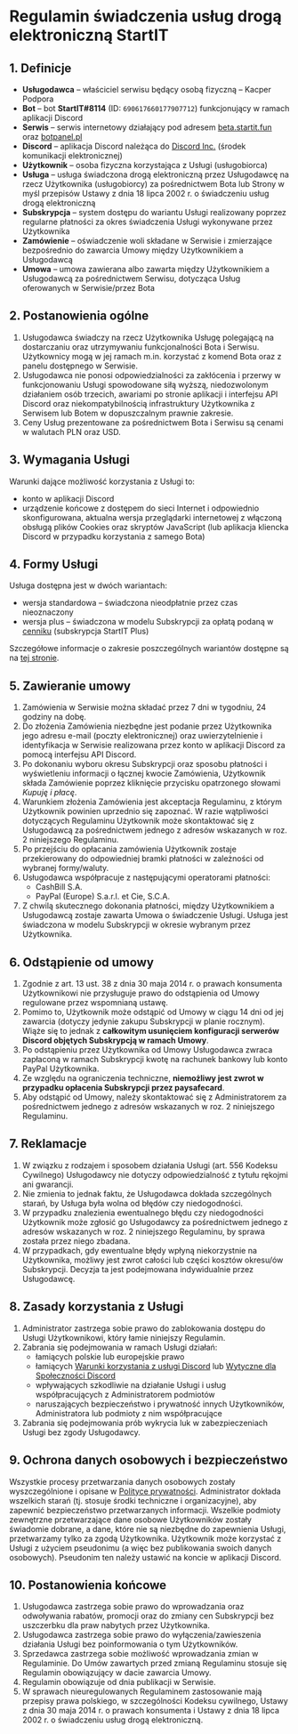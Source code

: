 # Regulamin świadczenia usług drogą elektroniczną StartIT

## 1. Definicje
- **Usługodawca** – właściciel serwisu będący osobą fizyczną – Kacper Podpora
- **Bot** – bot **StartIT#8114** (ID: `690617660177907712`) funkcjonujący w ramach aplikacji Discord
- **Serwis** – serwis internetowy działający pod adresem [beta.startit.fun](https://beta.startit.fun) oraz [botpanel.pl](https://botpanel.pl)
- **Discord** – aplikacja Discord należąca do [Discord Inc.](https://discord.com/) (środek komunikacji elektronicznej)
- **Użytkownik** – osoba fizyczna korzystająca z Usługi (usługobiorca)
- **Usługa** – usługa świadczona drogą elektroniczną przez Usługodawcę na rzecz Użytkownika (usługobiorcy) za pośrednictwem Bota lub Strony w myśl przepisów Ustawy z dnia 18 lipca 2002 r. o świadczeniu usług drogą elektroniczną
- **Subskrypcja** – system dostępu do wariantu Usługi realizowany poprzez regularne płatności za okres świadczenia Usługi wykonywane przez Użytkownika
- **Zamówienie** – oświadczenie woli składane w Serwisie i zmierzające bezpośrednio do zawarcia Umowy między Użytkownikiem a Usługodawcą
- **Umowa** – umowa zawierana albo zawarta między Użytkownikiem a Usługodawcą za pośrednictwem Serwisu, dotycząca Usług oferowanych w Serwisie/przez Bota

## 2. Postanowienia ogólne

1. Usługodawca świadczy na rzecz Użytkownika Usługę polegającą na dostarczaniu oraz utrzymywaniu funkcjonalności Bota i Serwisu. Użytkownicy mogą w jej ramach m.in. korzystać z komend Bota oraz z panelu dostępnego w Serwisie.
2. Usługodawca nie ponosi odpowiedzialności za zakłócenia i przerwy w funkcjonowaniu Usługi spowodowane siłą wyższą, niedozwolonym działaniem osób trzecich, awariami po stronie aplikacji i interfejsu API Discord oraz niekompatybilnością infrastruktury Użytkownika z Serwisem lub Botem w dopuszczalnym prawnie zakresie.
3. Ceny Usług prezentowane za pośrednictwem Bota i Serwisu są cenami w walutach PLN oraz USD.

## 3. Wymagania Usługi
Warunki dające możliwość korzystania z Usługi to:
- konto w aplikacji Discord
- urządzenie końcowe z dostępem do sieci Internet i odpowiednio skonfigurowana, aktualna wersja przeglądarki internetowej z włączoną obsługą plików Cookies oraz skryptów JavaScript (lub aplikacja kliencka Discord w przypadku korzystania z samego Bota)


## 4. Formy Usługi
Usługa dostępna jest w dwóch wariantach:

- wersja standardowa – świadczona nieodpłatnie przez czas nieoznaczony
- wersja plus – świadczona w modelu Subskrypcji za opłatą podaną w [cenniku](/plus) (subskrypcja StartIT Plus)

Szczegółowe informacje o zakresie poszczególnych wariantów dostępne są na [tej stronie](/plus).

## 5. Zawieranie umowy
1. Zamówienia w Serwisie można składać przez 7 dni w tygodniu, 24 godziny na dobę.
2. Do złożenia Zamówienia niezbędne jest podanie przez Użytkownika jego adresu e-mail (poczty elektronicznej) oraz uwierzytelnienie i identyfikacja w Serwisie realizowana przez konto w aplikacji Discord za pomocą interfejsu API Discord.
3. Po dokonaniu wyboru okresu Subskrypcji oraz sposobu płatności i wyświetleniu informacji o łącznej kwocie Zamówienia, Użytkownik składa Zamówienie poprzez kliknięcie przycisku opatrzonego słowami *Kupuję i płacę*.
4. Warunkiem złożenia Zamówienia jest akceptacja Regulaminu, z którym Użytkownik powinien uprzednio się zapoznać. W razie wątpliwości dotyczących Regulaminu Użytkownik może skontaktować się z Usługodawcą za pośrednictwem jednego z adresów wskazanych w roz. 2 niniejszego Regulaminu.
5. Po przejściu do opłacania zamówienia Użytkownik zostaje przekierowany do odpowiedniej bramki płatności w zależności od wybranej formy/waluty.
6. Usługodawca współpracuje z następującymi operatorami płatności:
   - CashBill S.A.
   - PayPal (Europe) S.a.r.l. et Cie, S.C.A.
7. Z chwilą skutecznego dokonania płatności, między Użytkownikiem a Usługodawcą zostaje zawarta Umowa o świadczenie Usługi. Usługa jest świadczona w modelu Subskrypcji w okresie wybranym przez Użytkownika.

## 6. Odstąpienie od umowy
1. Zgodnie z art. 13 ust. 38 z dnia 30 maja 2014 r. o prawach konsumenta Użytkownikowi nie przysługuje prawo do odstąpienia od Umowy regulowane przez wspomnianą ustawę.
2. Pomimo to, Użytkownik może odstąpić od Umowy w ciągu 14 dni od jej zawarcia (dotyczy jedynie zakupu Subskrypcji w planie rocznym). Wiąże się to jednak z **całkowitym usunięciem konfiguracji serwerów Discord objętych Subskrypcją w ramach Umowy**.
3. Po odstąpieniu przez Użytkownika od Umowy Usługodawca zwraca zapłaconą w ramach Subskrypcji kwotę na rachunek bankowy lub konto PayPal Użytkownika.
4. Ze względu na ograniczenia techniczne, __**niemożliwy jest zwrot w przypadku opłacenia Subskrypcji przez paysafecard**__.
5. Aby odstąpić od Umowy, należy skontaktować się z Administratorem za pośrednictwem jednego z adresów wskazanych w roz. 2 niniejszego Regulaminu.

## 7. Reklamacje
1. W związku z rodzajem i sposobem działania Usługi (art. 556 Kodeksu Cywilnego) Usługodawcy nie dotyczy odpowiedzialność z tytułu rękojmi ani gwarancji.
2. Nie zmienia to jednak faktu, że Usługodawca dokłada szczególnych starań, by Usługa była wolna od błędów czy niedogodności.
3. W przypadku znalezienia ewentualnego błędu czy niedogodności Użytkownik może zgłosić go Usługodawcy za pośrednictwem jednego z adresów wskazanych w roz. 2 niniejszego Regulaminu, by sprawa została przez niego zbadana.
4. W przypadkach, gdy ewentualne błędy wpłyną niekorzystnie na Użytkownika, możliwy jest zwrot całości lub części kosztów okresu/ów Subskrypcji. Decyzja ta jest podejmowana indywidualnie przez Usługodawcę.

## 8. Zasady korzystania z Usługi
1. Administrator zastrzega sobie prawo do zablokowania dostępu do Usługi Użytkownikowi, który łamie niniejszy Regulamin.
2. Zabrania się podejmowania w ramach Usługi działań:
   - łamiących polskie lub europejskie prawo
   - łamiących [Warunki korzystania z usługi Discord](https://discord.com/terms) lub [Wytyczne dla Społeczności Discord](https://discord.com/guidelines)
   - wpływających szkodliwie na działanie Usługi i usług współpracujących z Administratorem podmiotów
   - naruszających bezpieczeństwo i prywatność innych Użytkowników, Administratora lub podmioty z nim współpracujące
3. Zabrania się podejmowania prób wykrycia luk w zabezpieczeniach Usługi bez zgody Usługodawcy.

## 9. Ochrona danych osobowych i bezpieczeństwo
Wszystkie procesy przetwarzania danych osobowych zostały wyszczególnione i opisane w [Polityce prywatności](/privacy). Administrator dokłada wszelkich starań (tj. stosuje środki techniczne i organizacyjne), aby zapewnić bezpieczeństwo przetwarzanych informacji. Wszelkie podmioty zewnętrzne przetwarzające dane osobowe Użytkowników zostały świadomie dobrane, a dane, które nie są niezbędne do zapewnienia Usługi, przetwarzamy tylko za zgodą Użytkownika.
Użytkownik może korzystać z Usługi z użyciem pseudonimu (a więc bez publikowania swoich danych osobowych). Pseudonim ten należy ustawić na koncie w aplikacji Discord.

## 10. Postanowienia końcowe
1. Usługodawca zastrzega sobie prawo do wprowadzania oraz odwoływania rabatów, promocji oraz do zmiany cen Subskrypcji bez uszczerbku dla praw nabytych przez Użytkownika.
2. Usługodawca zastrzega sobie prawo do wyłączenia/zawieszenia działania Usługi bez poinformowania o tym Użytkowników.
3. Sprzedawca zastrzega sobie możliwość wprowadzania zmian w Regulaminie. Do Umów zawartych przed zmianą Regulaminu stosuje się Regulamin obowiązujący w dacie zawarcia Umowy.
4. Regulamin obowiązuje od dnia publikacji w Serwisie.
5. W sprawach nieuregulowanych Regulaminem zastosowanie mają przepisy prawa polskiego, w szczególności Kodeksu cywilnego, Ustawy z dnia 30 maja 2014 r. o prawach konsumenta i Ustawy z dnia 18 lipca 2002 r. o świadczeniu usług drogą elektroniczną.
